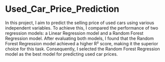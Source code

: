 Used_Car_Price_Prediction
==============================
In this project, I aim to predict the selling price of used cars using various independent variables. 
To achieve this, I compared the performance of two regression models: a Linear Regression model and a 
Random Forest Regression model. After evaluating both models, I found that the Random Forest Regression 
model achieved a higher R² score, making it the superior choice for this task. Consequently, I selected 
the Random Forest Regression model as the best model for predicting used car prices.